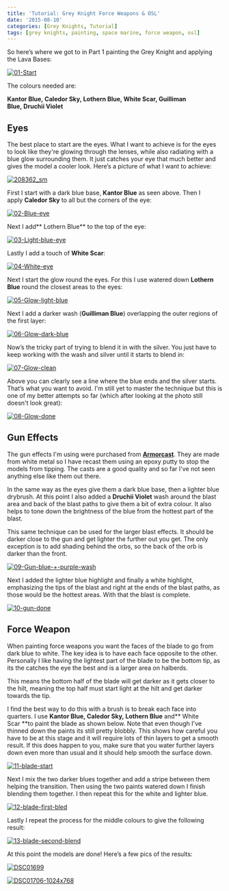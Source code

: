 ```yaml
---
title: 'Tutorial: Grey Knight Force Weapons & OSL'
date: '2015-08-10'
categories: [Grey Knights, Tutorial]
tags: [grey knights, painting, space marine, force weapon, osl]
---
```


So here’s where we got to in Part 1 painting the Grey Knight and applying the Lava Bases:

[![01-Start](http://192.168.2.30/minitothemax/wp-content/uploads/2015/06/01-Start-1024x768.jpg)](http://www.minitothemax.com/minitothemax/wp-content/uploads/2015/06/01-Start.jpg)

The colours needed are:

**Kantor Blue, Caledor Sky, Lothern Blue, White Scar, Guilliman Blue, Druchii Violet**

## Eyes

The best place to start are the eyes. What I want to achieve is for the eyes to look like they're glowing through the lenses, while also radiating with a blue glow surrounding them. It just catches your eye that much better and gives the model a cooler look. Here’s a picture of what I want to achieve:

[![208362_sm](http://www.minitothemax.com/minitothemax/wp-content/uploads/2015/07/208362_sm.jpg)](http://www.minitothemax.com/minitothemax/wp-content/uploads/2015/07/208362_sm.jpg)

First I start with a dark blue base, **Kantor Blue** as seen above. Then I apply **Caledor Sky** to all but the corners of the eye:

[![02-Blue-eye](http://www.minitothemax.com/minitothemax/wp-content/uploads/2015/06/02-Blue-eye-1024x768.jpg)](http://www.minitothemax.com/minitothemax/wp-content/uploads/2015/06/02-Blue-eye.jpg)

Next I add** Lothern Blue** to the top of the eye:

[![03-Light-blue-eye](http://www.minitothemax.com/minitothemax/wp-content/uploads/2015/06/03-Light-blue-eye-1024x768.jpg)](http://www.minitothemax.com/minitothemax/wp-content/uploads/2015/06/03-Light-blue-eye.jpg)

Lastly I add a touch of **White Scar**:

[![04-White-eye](http://www.minitothemax.com/minitothemax/wp-content/uploads/2015/06/04-White-eye-1024x768.jpg)](http://www.minitothemax.com/minitothemax/wp-content/uploads/2015/06/04-White-eye.jpg)

Next I start the glow round the eyes. For this I use watered down **Lothern Blue** round the closest areas to the eyes:

[![05-Glow-light-blue](http://www.minitothemax.com/minitothemax/wp-content/uploads/2015/06/05-Glow-light-blue-1024x768.jpg)](http://www.minitothemax.com/minitothemax/wp-content/uploads/2015/06/05-Glow-light-blue.jpg)

Next I add a darker wash (**Guilliman Blue**) overlapping the outer regions of the first layer:

[![06-Glow-dark-blue](http://www.minitothemax.com/minitothemax/wp-content/uploads/2015/06/06-Glow-dark-blue-1024x768.jpg)](http://www.minitothemax.com/minitothemax/wp-content/uploads/2015/06/06-Glow-dark-blue.jpg)

Now’s the tricky part of trying to blend it in with the silver. You just have to keep working with the wash and silver until it starts to blend in:

[![07-Glow-clean](http://www.minitothemax.com/minitothemax/wp-content/uploads/2015/06/07-Glow-clean-1024x768.jpg)](http://www.minitothemax.com/minitothemax/wp-content/uploads/2015/06/07-Glow-clean.jpg)

Above you can clearly see a line where the blue ends and the silver starts. That’s what you want to avoid. I'm still yet to master the technique but this is one of my better attempts so far (which after looking at the photo still doesn't look great):

[![08-Glow-done](http://www.minitothemax.com/minitothemax/wp-content/uploads/2015/06/08-Glow-done-1024x768.jpg)](http://www.minitothemax.com/minitothemax/wp-content/uploads/2015/06/08-Glow-done.jpg)

## Gun Effects

The gun effects I'm using were purchased from **[Armorcast](http://web.archive.org/web/20130818033522/http://www.minitothemax.com/?p=195 'ArmorCast')**. They are made from white metal so I have recast them using an epoxy putty to stop the models from tipping. The casts are a good quality and so far I've not seen anything else like them out there.

In the same way as the eyes give them a dark blue base, then a lighter blue drybrush. At this point I also added a **Druchii Violet** wash around the blast area and back of the blast paths to give them a bit of extra colour. It also helps to tone down the brightness of the blue from the hottest part of the blast.

This same technique can be used for the larger blast effects. It should be darker close to the gun and get lighter the further out you get. The only exception is to add shading behind the orbs, so the back of the orb is darker than the front.

[![09-Gun-blue-+-purple-wash](http://www.minitothemax.com/minitothemax/wp-content/uploads/2015/06/09-Gun-blue-purple-wash-1024x768.jpg)](http://www.minitothemax.com/minitothemax/wp-content/uploads/2015/06/09-Gun-blue-purple-wash.jpg)

Next I added the lighter blue highlight and finally a white highlight, emphasizing the tips of the blast and right at the ends of the blast paths, as those would be the hottest areas. With that the blast is complete.

[![10-gun-done](http://www.minitothemax.com/minitothemax/wp-content/uploads/2015/06/10-gun-done-1024x768.jpg)](http://www.minitothemax.com/minitothemax/wp-content/uploads/2015/06/10-gun-done.jpg)

## Force Weapon

When painting force weapons you want the faces of the blade to go from dark blue to white. The key idea is to have each face opposite to the other. Personally I like having the lightest part of the blade to be the bottom tip, as its the catches the eye the best and is a larger area on halberds.

This means the bottom half of the blade will get darker as it gets closer to the hilt, meaning the top half must start light at the hilt and get darker towards the tip.

I find the best way to do this with a brush is to break each face into quarters. I use **Kantor Blue, Caledor Sky, Lothern Blue** and** White Scar **to paint the blade as shown below. Note that even though I've thinned down the paints its still pretty blobbly. This shows how careful you have to be at this stage and it will require lots of thin layers to get a smooth result. If this does happen to you, make sure that you water further layers down even more than usual and it should help smooth the surface down.

[![11-blade-start](http://www.minitothemax.com/minitothemax/wp-content/uploads/2015/06/11-blade-start-1024x768.jpg)](http://www.minitothemax.com/minitothemax/wp-content/uploads/2015/06/11-blade-start.jpg)

Next I mix the two darker blues together and add a stripe between them helping the transition. Then using the two paints watered down I finish blending them together. I then repeat this for the white and lighter blue.

[![12-blade-first-bled](http://www.minitothemax.com/minitothemax/wp-content/uploads/2015/06/12-blade-first-bled-1024x768.jpg)](http://www.minitothemax.com/minitothemax/wp-content/uploads/2015/06/12-blade-first-bled.jpg)

Lastly I repeat the process for the middle colours to give the following result:

[![13-blade-second-blend](http://www.minitothemax.com/minitothemax/wp-content/uploads/2015/06/13-blade-second-blend-1024x768.jpg)](http://www.minitothemax.com/minitothemax/wp-content/uploads/2015/06/13-blade-second-blend.jpg)

At this point the models are done! Here’s a few pics of the results:

[![DSC01699](http://www.minitothemax.com/minitothemax/wp-content/uploads/2015/06/DSC01699-1024x768.jpg)](http://www.minitothemax.com/minitothemax/wp-content/uploads/2015/06/DSC01699.jpg)

[![DSC01706-1024x768](http://www.minitothemax.com/minitothemax/wp-content/uploads/2015/06/DSC01706-1024x7681-1024x768.jpg)](http://www.minitothemax.com/minitothemax/wp-content/uploads/2015/06/DSC01706-1024x7681.jpg)
